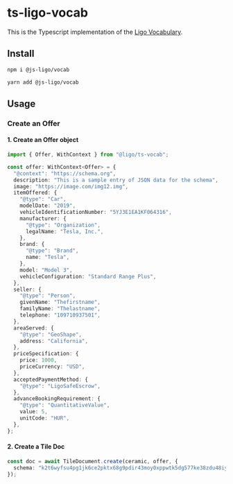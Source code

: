 # ts-ligo-vocab

This is the Typescript implementation of the [Ligo Vocabulary](https://github.com/Ligo-Protocol/ligo-vocab).

## Install

```bash
npm i @js-ligo/vocab
```

```bash
yarn add @js-ligo/vocab
```

## Usage

### Create an Offer

#### 1. Create an Offer object

```typescript
import { Offer, WithContext } from "@ligo/ts-vocab";

const offer: WithContext<Offer> = {
  "@context": "https://schema.org",
  description: "This is a sample entry of JSON data for the schema",
  image: "https://image.com/img12.img",
  itemOffered: {
    "@type": "Car",
    modelDate: "2019",
    vehicleIdentificationNumber: "5YJ3E1EA1KF064316",
    manufacturer: {
      "@type": "Organization",
      legalName: "Tesla, Inc.",
    },
    brand: {
      "@type": "Brand",
      name: "Tesla",
    },
    model: "Model 3",
    vehicleConfiguration: "Standard Range Plus",
  },
  seller: {
    "@type": "Person",
    givenName: "Thefirstname",
    familyName: "Thelastname",
    telephone: "109710937501",
  },
  areaServed: {
    "@type": "GeoShape",
    address: "California",
  },
  priceSpecification: {
    price: 1000,
    priceCurrency: "USD",
  },
  acceptedPaymentMethod: {
    "@type": "LigoSafeEscrow",
  },
  advanceBookingRequirement: {
    "@type": "QuantitativeValue",
    value: 5,
    unitCode: "HUR",
  },
};
```

#### 2. Create a Tile Doc

```typescript
const doc = await TileDocument.create(ceramic, offer, {
  schema: "k2t6wyfsu4pg1jk6ce2pktx68g9pdir43moy0xppwtk5dg577ke38zdu48iynt",
});
```
